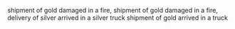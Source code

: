shipment of gold damaged in a fire, shipment of gold damaged in a fire,
delivery of silver arrived in a silver truck
shipment of gold arrived in a truck
